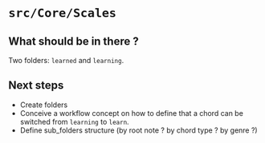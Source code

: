 # `src/Core/Scales`

## What should be in there ?

Two folders: `learned` and `learning`.

## Next steps

* Create folders
* Conceive a workflow concept on how to define that a chord can be switched from `learning` to `learn`.
* Define sub_folders structure (by root note ? by chord type ? by genre ?)

